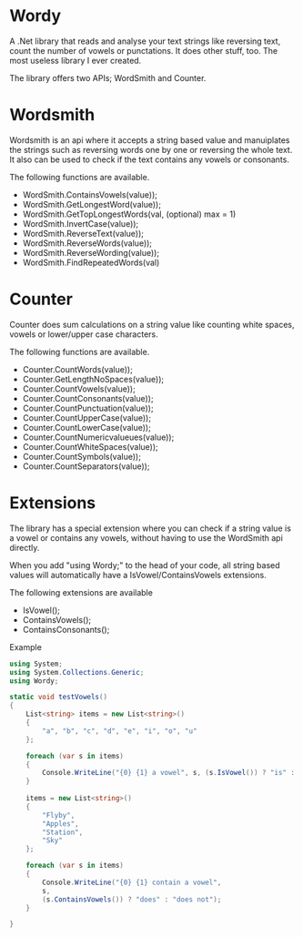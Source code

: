 # Wordy
A .Net library that reads and analyse your text strings like reversing text, count the number of vowels or punctations. It does other stuff, too. The most useless library I ever created.

The library offers two APIs; WordSmith and Counter.

# Wordsmith
Wordsmith is an api where it accepts a string based value and manuiplates the strings such as reversing words one by one or reversing the whole text. It also can be used to check if the text contains any vowels or consonants.

The following functions are available.

* WordSmith.ContainsVowels(value));
* WordSmith.GetLongestWord(value));
* WordSmith.GetTopLongestWords(val, (optional) max = 1)
* WordSmith.InvertCase(value));
* WordSmith.ReverseText(value));
* WordSmith.ReverseWords(value));
* WordSmith.ReverseWording(value));
* WordSmith.FindRepeatedWords(val)

# Counter
Counter does sum calculations on a string value like counting white spaces, vowels or lower/upper case characters.

The following functions are available.

* Counter.CountWords(value));
* Counter.GetLengthNoSpaces(value));
* Counter.CountVowels(value));
* Counter.CountConsonants(value));
* Counter.CountPunctuation(value));
* Counter.CountUpperCase(value));
* Counter.CountLowerCase(value));
* Counter.CountNumericvalueues(value));
* Counter.CountWhiteSpaces(value));
* Counter.CountSymbols(value));
* Counter.CountSeparators(value));

# Extensions
The library has a special extension where you can check if a string value is a vowel or contains any vowels, without having to use the WordSmith api directly. 

When you add "using Wordy;" to the head of your code, all string based values will automatically have a IsVowel/ContainsVowels extensions. 

The following extensions are available
* IsVowel();
* ContainsVowels();
* ContainsConsonants();

Example

```C#
using System;
using System.Collections.Generic;
using Wordy;

static void testVowels()
{
	List<string> items = new List<string>()
	{
		"a", "b", "c", "d", "e", "i", "o", "u"
	};

	foreach (var s in items)
	{
		Console.WriteLine("{0} {1} a vowel", s, (s.IsVowel()) ? "is" : "is not");
	}
	
	items = new List<string>()
	{
		"Flyby",
		"Apples",
		"Station",
		"Sky"
	};

	foreach (var s in items)
	{
		Console.WriteLine("{0} {1} contain a vowel", 
		s, 
		(s.ContainsVowels()) ? "does" : "does not");
	}

}
```


